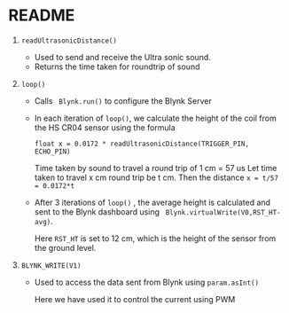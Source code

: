 # README

1. `readUltrasonicDistance()`

   - Used to send and receive the Ultra sonic sound.
   - Returns the time taken for roundtrip of sound   

2. `loop()`

   - Calls ` Blynk.run()` to configure the Blynk Server

   - In each iteration of `loop()`,  we calculate the height of the coil from the HS CR04 sensor using the formula

     `float x = 0.0172 * readUltrasonicDistance(TRIGGER_PIN, ECHO_PIN)`

     Time taken by sound to travel a round trip of 1 cm = 57 us
     Let time taken to travel x cm round trip be t cm. 
     Then the distance `x = t/57  = 0.0172*t`

   - After 3 iterations of `loop()` , the average height is calculated and sent to the Blynk dashboard using ` Blynk.virtualWrite(V0,RST_HT-avg)`.

     Here `RST_HT` is set to 12 cm, which is the height of the sensor from the ground level.

3. `BLYNK_WRITE(V1)`

   - Used to access the data sent from Blynk using `param.asInt()` 

     Here we have used it to control the current using PWM

   

